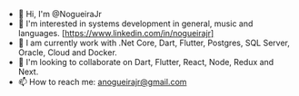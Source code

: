 - 👋  Hi, I'm @NogueiraJr
- 👀  I'm interested in systems development in general, music and languages. [https://www.linkedin.com/in/nogueirajr]
- 🌱  I am currently work with .Net Core, Dart, Flutter, Postgres, SQL Server, Oracle, Cloud and Docker.
- 💞️  I'm looking to collaborate on Dart, Flutter, React, Node, Redux and Next.
- 📫  How to reach me: anogueirajr@gmail.com

<!---
NogueiraJr/NogueiraJr is a ✨ special ✨ repository because its `README.md` (this file) appears on your GitHub profile.
You can click the Preview link to take a look at your changes.
--->

